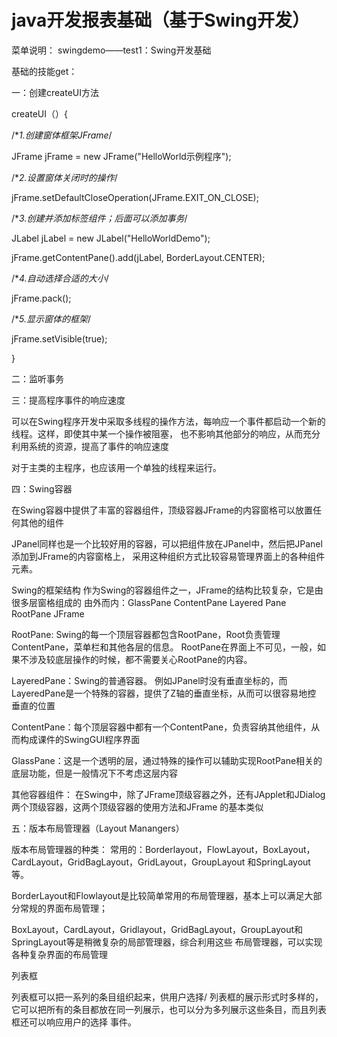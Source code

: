 # java开发报表基础（基于Swing开发）
菜单说明：
swingdemo——test1：Swing开发基础

基础的技能get：

一：创建createUI方法

createUI（）{

/**1.创建窗体框架JFrame*/

JFrame jFrame = new JFrame("HelloWorld示例程序");

/**2.设置窗体关闭时的操作*/

jFrame.setDefaultCloseOperation(JFrame.EXIT_ON_CLOSE);

/**3.创建并添加标签组件；后面可以添加事务*/

JLabel jLabel = new JLabel("HelloWorldDemo");

jFrame.getContentPane().add(jLabel, BorderLayout.CENTER);

/**4.自动选择合适的大小*/

jFrame.pack();

/**5.显示窗体的框架*/

jFrame.setVisible(true);

}

二：监听事务

三：提高程序事件的响应速度

可以在Swing程序开发中采取多线程的操作方法，每响应一个事件都启动一个新的线程。这样，即使其中某一个操作被阻塞，
也不影响其他部分的响应，从而充分利用系统的资源，提高了事件的响应速度

对于主类的主程序，也应该用一个单独的线程来运行。

四：Swing容器

在Swing容器中提供了丰富的容器组件，顶级容器JFrame的内容窗格可以放置任何其他的组件

JPanel同样也是一个比较好用的容器，可以把组件放在JPanel中，然后把JPanel添加到JFrame的内容窗格上，
采用这种组织方式比较容易管理界面上的各种组件元素。

Swing的框架结构
作为Swing的容器组件之一，JFrame的结构比较复杂，它是由很多层窗格组成的
由外而内：GlassPane ContentPane Layered Pane RootPane JFrame

RootPane: Swing的每一个顶层容器都包含RootPane，Root负责管理ContentPane，菜单栏和其他各层的信息。
RootPane在界面上不可见，一般，如果不涉及较底层操作的时候，都不需要关心RootPane的内容。

LayeredPane：Swing的普通容器。
例如JPanel时没有垂直坐标的，而LayeredPane是一个特殊的容器，提供了Z轴的垂直坐标，从而可以很容易地控
垂直的位置

ContentPane：每个顶层容器中都有一个ContentPane，负责容纳其他组件，从而构成课件的SwingGUI程序界面

GlassPane：这是一个透明的层，通过特殊的操作可以辅助实现RootPane相关的底层功能，但是一般情况下不考虑这层内容

其他容器组件：
在Swing中，除了JFrame顶级容器之外，还有JApplet和JDialog两个顶级容器，这两个顶级容器的使用方法和JFrame
的基本类似

五：版本布局管理器（Layout Manangers）

版本布局管理器的种类：
常用的：Borderlayout，FlowLayout，BoxLayout，CardLayout，GridBagLayout，GridLayout，GroupLayout
和SpringLayout等。

BorderLayout和Flowlayout是比较简单常用的布局管理器，基本上可以满足大部分常规的界面布局管理；

BoxLayout，CardLayout，Gridlayout，GridBagLayout，GroupLayout和SpringLayout等是稍微复杂的局部管理器，综合利用这些
布局管理器，可以实现各种复杂界面的布局管理

列表框

列表框可以把一系列的条目组织起来，供用户选择/
列表框的展示形式时多样的，它可以把所有的条目都放在同一列展示，也可以分为多列展示这些条目，而且列表框还可以响应用户的选择
事件。


